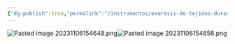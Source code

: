 ```yaml
---
{"dg-publish":true,"permalink":"/instrumentos/exeresis-de-tejidos-duros/botadores-en-t-winter/"}
---
```


![Pasted image 20231106154648.png](/img/user/Cirugia%20Bucal%20I/Medias/Pasted%20image%2020231106154648.png)![Pasted image 20231106154658.png](/img/user/Cirugia%20Bucal%20I/Medias/Pasted%20image%2020231106154658.png)
